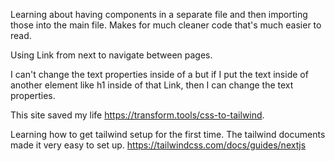 Learning about having components in a separate file and then importing those into the main file. Makes for much cleaner code that's much easier to read. 

Using Link from next to navigate between pages. 

I can't change the text properties inside of a <Link> but if I put the text inside of another element like h1 inside of that Link, then I can change the text properties. 

This site saved my life https://transform.tools/css-to-tailwind.

Learning how to get tailwind setup for the first time. The tailwind documents made it very easy to set up. https://tailwindcss.com/docs/guides/nextjs